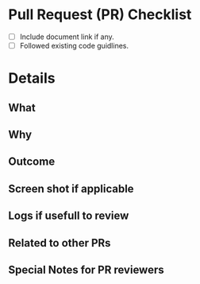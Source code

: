 # Pull Request (PR) Checklist
- [ ] Include document link if any.
- [ ] Followed existing code guidlines.

# Details
## What

## Why

## Outcome

## Screen shot if applicable

## Logs if usefull to review


## Related to other PRs

## Special Notes for PR reviewers
